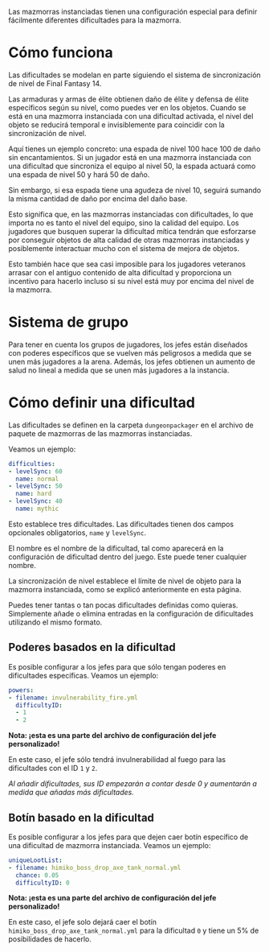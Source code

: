 Las mazmorras instanciadas tienen una configuración especial para definir fácilmente diferentes dificultades para la
mazmorra.

# Cómo funciona

Las dificultades se modelan en parte siguiendo el sistema de sincronización de nivel de Final Fantasy 14.

Las armaduras y armas de élite obtienen daño de élite y defensa de élite específicos según su nivel, como puedes ver en
los objetos. Cuando se está en una mazmorra instanciada con una dificultad activada, el nivel del objeto se reducirá
temporal e invisiblemente para coincidir con la sincronización de nivel.

Aquí tienes un ejemplo concreto: una espada de nivel 100 hace 100 de daño sin encantamientos. Si un jugador está en una
mazmorra instanciada con una dificultad que sincroniza el equipo al nivel 50, la espada actuará como una espada de nivel
50 y hará 50 de daño.

Sin embargo, si esa espada tiene una agudeza de nivel 10, seguirá sumando la misma cantidad de daño por encima del daño
base.

Esto significa que, en las mazmorras instanciadas con dificultades, lo que importa no es tanto el nivel del equipo, sino
la calidad del equipo. Los jugadores que busquen superar la dificultad mítica tendrán que esforzarse por conseguir
objetos de alta calidad de otras mazmorras instanciadas y posiblemente interactuar mucho con el sistema de mejora de
objetos.

Esto también hace que sea casi imposible para los jugadores veteranos arrasar con el antiguo contenido de alta
dificultad y proporciona un incentivo para hacerlo incluso si su nivel está muy por encima del nivel de la mazmorra.

# Sistema de grupo

Para tener en cuenta los grupos de jugadores, los jefes están diseñados con poderes específicos que se vuelven más
peligrosos a medida que se unen más jugadores a la arena. Además, los jefes obtienen un aumento de salud no lineal a
medida que se unen más jugadores a la instancia.

# Cómo definir una dificultad

Las dificultades se definen en la carpeta `dungeonpackager` en el archivo de paquete de mazmorras de las mazmorras
instanciadas.

Veamos un ejemplo:

```yml
difficulties:
- levelSync: 60
  name: normal
- levelSync: 50
  name: hard
- levelSync: 40
  name: mythic
```

Esto establece tres dificultades. Las dificultades tienen dos campos opcionales obligatorios, `name` y `levelSync`.

El nombre es el nombre de la dificultad, tal como aparecerá en la configuración de dificultad dentro del juego. Este
puede tener cualquier nombre.

La sincronización de nivel establece el límite de nivel de objeto para la mazmorra instanciada, como se explicó
anteriormente en esta página.

Puedes tener tantas o tan pocas dificultades definidas como quieras. Simplemente añade o elimina entradas en la
configuración de dificultades utilizando el mismo formato.

## Poderes basados en la dificultad

Es posible configurar a los jefes para que sólo tengan poderes en dificultades específicas. Veamos un ejemplo:

```yml
powers:
- filename: invulnerability_fire.yml
  difficultyID:
  - 1
  - 2
```

**Nota: ¡esta es una parte del archivo de configuración del jefe personalizado!**

En este caso, el jefe sólo tendrá invulnerabilidad al fuego para las dificultades con el ID `1` y `2`.

*Al añadir dificultades, sus ID empezarán a contar desde 0 y aumentarán a medida que añadas más dificultades.*

## Botín basado en la dificultad

Es posible configurar a los jefes para que dejen caer botín específico de una dificultad de mazmorra instanciada. Veamos
un ejemplo:

```yml
uniqueLootList:
- filename: himiko_boss_drop_axe_tank_normal.yml
  chance: 0.05
  difficultyID: 0
```

**Nota: ¡esta es una parte del archivo de configuración del jefe personalizado!**

En este caso, el jefe solo dejará caer el botín `himiko_boss_drop_axe_tank_normal.yml` para la dificultad `0` y tiene un
5% de posibilidades de hacerlo.
